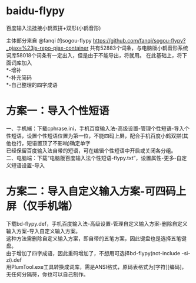 # baidu-flypy
百度输入法挂接小鹤双拼+双形(小鹤音形)

主体部分来自 @fanqi 的sogou-flypy https://github.com/fanqi/sogou-flypy?_pjax=%23js-repo-pjax-container 共有52883个词条，与电脑版小鹤音形系统词库58018个词条有一定出入，但是由于不能导出，将就用。
在此基础上，将下面词库加入  
*-增补  
*-补充简码  
*-自己整理的四字成语  
# 方案一：导入个性短语
一、手机端：下载cphrase.ini，手机百度输入法-高级设置-管理个性短语-导入个性短语，设置个性短语位置为第一位，不能四码上屏，配合手机百度小鹤双拼(其他也行，短语置顶了不影响)确定单字  
已经保留百度输入法自带的短语，可在编辑个性短语中开启或关闭各分组。  
二、电脑端：下载“电脑版百度输入法个性短语-flypy.txt”，设置属性-更多-自定义短语设置-导入

# 方案二：导入自定义输入方案-可四码上屏（仅手机端）

下载bd-flypy.def，手机百度输入法-高级设置-管理自定义输入方案-删除自定义输入方案-导入自定义输入方案。  
这种方法需删除自定义输入方案，即自带的五笔方案，因此键盘也是选择五笔键盘。  
由于增加了四字成语，因此重码增加了，不想用可选择bd-flypy(not-include -si-zi).def  
用PlumTool.exe工具转换成词库，需是ANSI格式，原码表格式为[字符][编码]，无任何分隔符，你也可以自己制作。  





